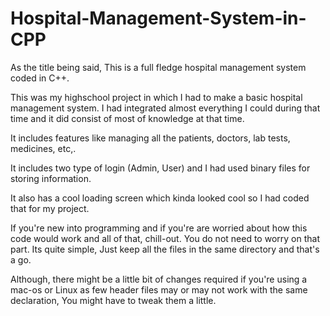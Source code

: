 # Hospital-Management-System-in-CPP

As the title being said, This is a full fledge hospital management system coded in C++. 

This was my highschool project in which I had to make a basic hospital management system. 
I had integrated almost everything I could during that time and it did consist of most of knowledge at that time. 

It includes features like managing all the patients, doctors, lab tests, medicines, etc,. 

It includes two type of login (Admin, User) and I had used binary files for storing information. 

It also has a cool loading screen which kinda looked cool so I had coded that for my project.

If you're new into programming and if you're are worried about how this code would work and all of that, chill-out. You do not need to worry on that part. 
Its quite simple, Just keep all the files in the same directory and that's a go.

Although, there might be a little bit of changes required if you're using a mac-os or Linux as few header files may or may not work with the same declaration, You might have to tweak them a little. 
